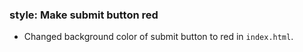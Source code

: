### style: Make submit button red
- Changed background color of submit button to red in `index.html`. 